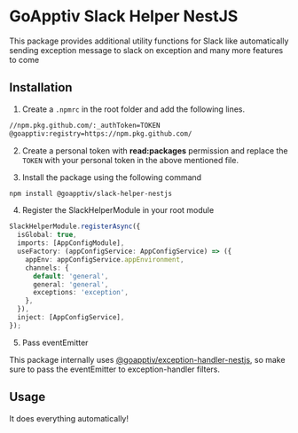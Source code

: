# GoApptiv Slack Helper NestJS

This package provides additional utility functions for Slack like automatically sending exception message to slack on exception and many more features to come

## Installation

1. Create a `.npmrc` in the root folder and add the following lines.

```bash
//npm.pkg.github.com/:_authToken=TOKEN
@goapptiv:registry=https://npm.pkg.github.com/
```

2. Create a personal token with **read:packages** permission and replace the `TOKEN` with your personal token in the above mentioned file.

3. Install the package using the following command

```bash
npm install @goapptiv/slack-helper-nestjs
```

4. Register the SlackHelperModule in your root module

```ts
SlackHelperModule.registerAsync({
  isGlobal: true,
  imports: [AppConfigModule],
  useFactory: (appConfigService: AppConfigService) => ({
    appEnv: appConfigService.appEnvironment,
    channels: {
      default: 'general',
      general: 'general',
      exceptions: 'exception',
    },
  }),
  inject: [AppConfigService],
});
```

5. Pass eventEmitter

This package internally uses [@goapptiv/exception-handler-nestjs](https://github.com/GoApptiv/exception-handler-nestjs-package), so make sure to pass the eventEmitter to exception-handler filters.

## Usage

It does everything automatically!
